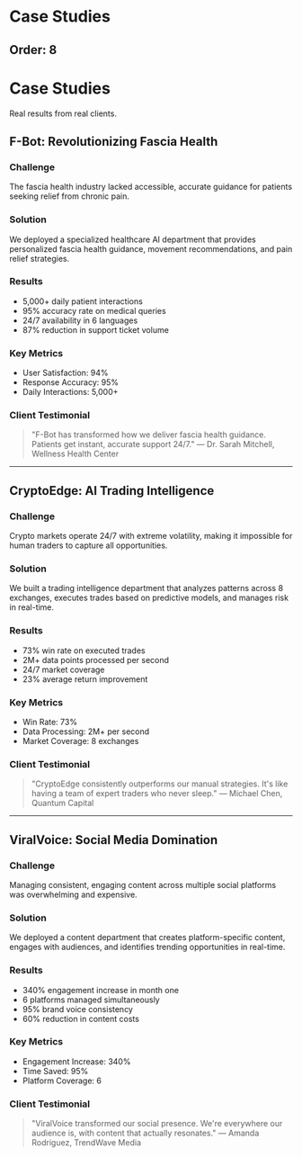 # Case Studies

Order: 8
---

# Case Studies

Real results from real clients.

## F-Bot: Revolutionizing Fascia Health

### Challenge
The fascia health industry lacked accessible, accurate guidance for patients seeking relief from chronic pain.

### Solution
We deployed a specialized healthcare AI department that provides personalized fascia health guidance, movement recommendations, and pain relief strategies.

### Results
- 5,000+ daily patient interactions
- 95% accuracy rate on medical queries
- 24/7 availability in 6 languages
- 87% reduction in support ticket volume

### Key Metrics
- User Satisfaction: 94%
- Response Accuracy: 95%
- Daily Interactions: 5,000+

### Client Testimonial
> "F-Bot has transformed how we deliver fascia health guidance. Patients get instant, accurate support 24/7."
> — Dr. Sarah Mitchell, Wellness Health Center

---

## CryptoEdge: AI Trading Intelligence

### Challenge
Crypto markets operate 24/7 with extreme volatility, making it impossible for human traders to capture all opportunities.

### Solution
We built a trading intelligence department that analyzes patterns across 8 exchanges, executes trades based on predictive models, and manages risk in real-time.

### Results
- 73% win rate on executed trades
- 2M+ data points processed per second
- 24/7 market coverage
- 23% average return improvement

### Key Metrics
- Win Rate: 73%
- Data Processing: 2M+ per second
- Market Coverage: 8 exchanges

### Client Testimonial
> "CryptoEdge consistently outperforms our manual strategies. It's like having a team of expert traders who never sleep."
> — Michael Chen, Quantum Capital

---

## ViralVoice: Social Media Domination

### Challenge
Managing consistent, engaging content across multiple social platforms was overwhelming and expensive.

### Solution
We deployed a content department that creates platform-specific content, engages with audiences, and identifies trending opportunities in real-time.

### Results
- 340% engagement increase in month one
- 6 platforms managed simultaneously
- 95% brand voice consistency
- 60% reduction in content costs

### Key Metrics
- Engagement Increase: 340%
- Time Saved: 95%
- Platform Coverage: 6

### Client Testimonial
> "ViralVoice transformed our social presence. We're everywhere our audience is, with content that actually resonates."
> — Amanda Rodriguez, TrendWave Media